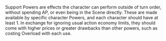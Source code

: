 Support Powers are effects the character can perform outside of turn order, without spending AP, or even being in the Scene directly. These are made available by specific character Powers, and each character should have at least 1. In exchange for ignoring usual action economy limits, they should come with higher prices or greater drawbacks than other powers, such as costing Overload with each use.